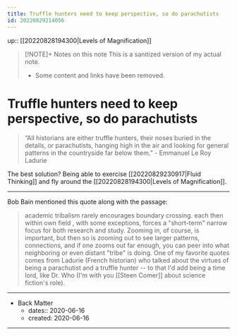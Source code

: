 ```yaml
---
title: Truffle hunters need to keep perspective, so do parachutists
id: 20220829214056
---
```

up:: [[20220828194300|Levels of Magnification]]

> [!NOTE]+ Notes on this note
> This is a sanitized version of my actual note. 
> - Some content and links have been removed.

# Truffle hunters need to keep perspective, so do parachutists

> “All historians are either truffle hunters, their noses buried in the details, or parachutists, hanging high in the air and looking for general patterns in the countryside far below them.” - Emmanuel Le Roy Ladurie

The best solution? Being able to exercise [[20220829230917|Fluid Thinking]] and fly around the [[20220828194300|Levels of Magnification]].

---
Bob Bain mentioned this quote along with the passage: 

> academic tribalism rarely encourages boundary crossing. each then within own field , with some exceptions, forces a "short-term" narrow focus for both research and study. Zooming in, of course, is important, but then so is zooming out to see larger patterns, connections, and if one zooms out far enough, you can peer into what neighboring or even distant "tribe" is doing.  One of my favorite quotes comes from Ladurie (French historian) who talked about the virtues of being a parachutist and a truffle hunter -- to that I'd add being a time lord, like Dr. Who  (I'm with you [[Steen Comer]] about science fiction's role).

---

- Back Matter
	- dates:: 2020-06-16
	- created: 2020-06-16

---